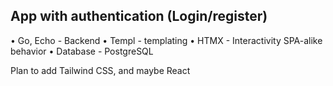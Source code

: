 ## App with authentication (Login/register)
• Go, Echo - Backend
• Templ - templating
• HTMX - Interactivity SPA-alike behavior
• Database - PostgreSQL

Plan to add Tailwind CSS, and maybe React